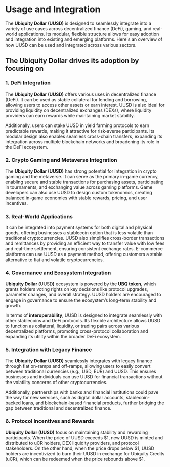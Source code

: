 # Usage and Integration

The **Ubiquity Dollar (UUSD)** is designed to seamlessly integrate into a variety of use cases across decentralized finance (DeFi), gaming, and real-world applications. Its modular, flexible structure allows for easy adoption and integration into existing and emerging platforms. Here's an overview of how UUSD can be used and integrated across various sectors.

## **The Ubiquity Dollar drives its adoption by focusing on**

### 1. **DeFi Integration**

The **Ubiquity Dollar (UUSD)** offers various uses in decentralized finance (DeFi). It can be used as stable collateral for lending and borrowing, allowing users to access other assets or earn interest. UUSD is also ideal for providing liquidity on decentralized exchanges (DEXs), where liquidity providers can earn rewards while maintaining market stability.&#x20;

Additionally, users can stake UUSD in yield farming protocols to earn predictable rewards, making it attractive for risk-averse participants. Its modular design also enables seamless cross-chain transfers, expanding its integration across multiple blockchain networks and broadening its role in the DeFi ecosystem.

### 2. **Crypto Gaming and Metaverse Integration**

The **Ubiquity Dollar (UUSD)** has strong potential for integration in crypto gaming and the metaverse. It can serve as the primary in-game currency, enabling secure and stable transactions for purchasing assets, participating in tournaments, and exchanging value across gaming platforms. Game developers can also use UUSD to design custom tokenomics, creating balanced in-game economies with stable rewards, pricing, and user incentives.

### 3. **Real-World Applications**

It can be integrated into payment systems for both digital and physical goods, offering businesses a stablecoin option that is less volatile than traditional cryptocurrencies. UUSD also simplifies cross-border transactions and remittances by providing an efficient way to transfer value with low fees and real-time settlement, ensuring consistent exchange rates. E-commerce platforms can use UUSD as a payment method, offering customers a stable alternative to fiat and volatile cryptocurrencies.

### 4. **Governance and Ecosystem Integration**

**Ubiquity Dollar (**&#x55;US&#x44;**)** ecosystem is powered by the **UBQ token**, which grants holders voting rights on key decisions like protocol upgrades, parameter changes, and overall strategy. UUSD holders are encouraged to engage in governance to ensure the ecosystem’s long-term stability and growth.

In terms of **interoperability**, UUSD is designed to integrate seamlessly with other stablecoins and DeFi protocols. Its flexible architecture allows UUSD to function as collateral, liquidity, or trading pairs across various decentralized platforms, promoting cross-protocol collaboration and expanding its utility within the broader DeFi ecosystem.

### 5. **Integration with Legacy Finance**

The **Ubiquity Dollar (UUSD)** seamlessly integrates with legacy finance through fiat on-ramps and off-ramps, allowing users to easily convert between traditional currencies (e.g., USD, EUR) and UUSD. This ensures businesses and individuals can use UUSD for financial transactions without the volatility concerns of other cryptocurrencies.&#x20;

Additionally, partnerships with banks and financial institutions could pave the way for new services, such as digital dollar accounts, stablecoin-backed loans, and blockchain-based financial products, further bridging the gap between traditional and decentralized finance.

### 6. **Protocol Incentives and Rewards**

**Ubiquity Dollar (UUSD)** focus on maintaining stability and rewarding participants. When the price of UUSD exceeds $1, new UUSD is minted and distributed to uCR holders, DEX liquidity providers, and protocol stakeholders. On the other hand, when the price drops below $1, UUSD holders are incentivized to burn their UUSD in exchange for Ubiquity Credits (uCR), which can be redeemed when the price rebounds above $1.

